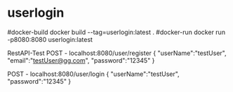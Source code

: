 # userlogin
#docker-build
docker build --tag=userlogin:latest .
#docker-run
docker run -p8080:8080 userlogin:latest

RestAPI-Test
POST - localhost:8080/user/register
{
    "userName":"testUser",
    "email":"testUser@gg.com",
    "password":"12345"
}

POST - localhost:8080/user/login
{
    "userName":"testUser",
    "password":"12345"
}
